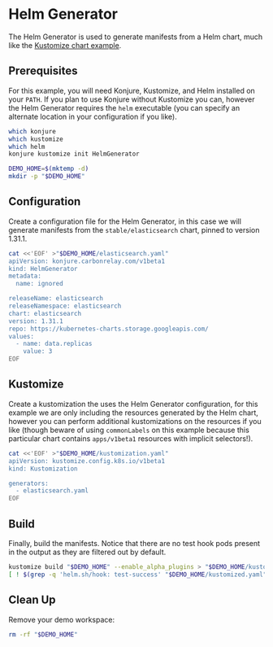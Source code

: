 # Helm Generator

The Helm Generator is used to generate manifests from a Helm chart, much like the [Kustomize chart example](https://github.com/kubernetes-sigs/kustomize/blob/master/examples/chart.md).

## Prerequisites

For this example, you will need Konjure, Kustomize, and Helm installed on your `PATH`. If you plan to use Konjure without Kustomize you can, however the Helm Generator requires the `helm` executable (you can specify an alternate location in your configuration if you like).

```sh
which konjure
which kustomize
which helm
konjure kustomize init HelmGenerator

DEMO_HOME=$(mktemp -d)
mkdir -p "$DEMO_HOME"
```

## Configuration

Create a configuration file for the Helm Generator, in this case we will generate manifests from the `stable/elasticsearch` chart, pinned to version 1.31.1.

```sh
cat <<'EOF' >"$DEMO_HOME/elasticsearch.yaml"
apiVersion: konjure.carbonrelay.com/v1beta1
kind: HelmGenerator
metadata:
  name: ignored

releaseName: elasticsearch
releaseNamespace: elasticsearch
chart: elasticsearch
version: 1.31.1
repo: https://kubernetes-charts.storage.googleapis.com/
values:
  - name: data.replicas
    value: 3
EOF
```

## Kustomize

Create a kustomization the uses the Helm Generator configuration, for this example we are only including the resources generated by the Helm chart, however you can perform additional kustomizations on the resources if you like (though beware of using `commonLabels` on this example because this particular chart contains `apps/v1beta1` resources with implicit selectors!).

```sh
cat <<'EOF' >"$DEMO_HOME/kustomization.yaml"
apiVersion: kustomize.config.k8s.io/v1beta1
kind: Kustomization

generators:
  - elasticsearch.yaml
EOF
```

## Build

Finally, build the manifests. Notice that there are no test hook pods present in the output as they are filtered out by default.

```sh
kustomize build "$DEMO_HOME" --enable_alpha_plugins > "$DEMO_HOME/kustomized.yaml"
[ ! $(grep -q 'helm.sh/hook: test-success' "$DEMO_HOME/kustomized.yaml" && echo $?) ]
```

## Clean Up

Remove your demo workspace:

```sh
rm -rf "$DEMO_HOME"
```
